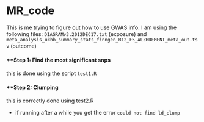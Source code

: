 # MR_code
This is me trying to figure out how to use GWAS info. 
I am using the following files: `DIAGRAMv3.2012DEC17.txt` (exposure) and `meta_analysis_ukbb_summary_stats_finngen_R12_F5_ALZHDEMENT_meta_out.tsv` (outcome) 

#### **Step 1: Find the most significant snps
this is done using the script `test1.R`

#### **Step 2: Clumping 
this is correctly done using test2.R 
- if running after a while you get the error `could not find ld_clump` 
   





